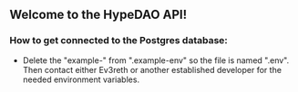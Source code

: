 ## Welcome to the HypeDAO API!

### How to get connected to the Postgres database:
* Delete the "example-" from ".example-env" so the file is named ".env". Then contact either Ev3reth or another established developer for the needed environment variables. 

